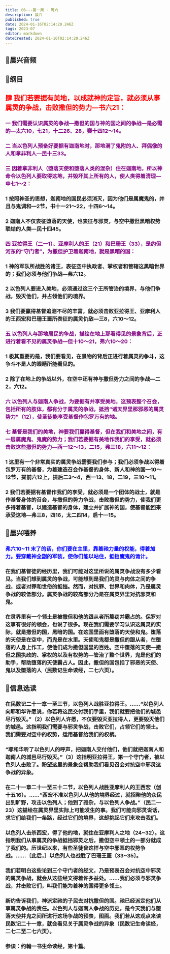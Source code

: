 ```yaml
---
title: 06---第一周 · 周六
description: 晨兴
published: true
date: 2024-01-16T02:14:20.246Z
tags: 2023-07
editor: markdown
dateCreated: 2024-01-16T02:14:20.246Z
---
```


## 🎵晨兴音频

## 📖纲目

## <font color=red>肆 我们若要据有美地，以成就神的定旨，就必须从事属灵的争战，击败撒但的势力—书六21：</font>

### <font color=purple>一 我们需要认识属灵的争战—撒但的国与神的国之间的争战—是必需的—太六10，七21，十二26、28，赛十四12～14。</font>

### <font color=purple>二 当以色列人预备好要据有迦南地时，那地满了鬼附的人、拜偶像的人和拿非利人—民十三33。</font>

### <font color=purple>三 因着拿非利人（堕落天使和堕落人类的混杂）住在迦南地，所以神命令以色列人要取得这地，并毁坏其上所有的人，使人类得着清理—申七1～2：</font>

### 1 按照神圣的思想，迦南地的国民必须消灭，因为他们是属魔鬼的，并且与鬼调和—2节，书十一21～22，十四6～14。

### 2 迦南人不仅表征堕落的天使，也表征与邪灵，与空中撒但黑暗权势联结的人类—民十四45。

### <font color=purple>四 亚拉得王（二一1）、亚摩利人的王（21）和巴珊王（33），是约但河东的“守门者”，为撒但护卫着迦南地，就是黑暗的国：</font>

### 1 神的军队所战胜的诸王，表征空中执政者、掌权者和管辖这黑暗世界的；我们必须与他们争战—弗六12。

### 2 以色列人要进入美地，必须通过这三个王所管治的境界，与他们争战，毁灭他们，并占领他们的境界。

### 3 我们要赢得基督追测不尽的丰富，就必须击败亚拉得王、亚摩利人的王西宏和巴珊王噩所表征的属灵仇敌—三8，六10～12。

### <font color=purple>五 以色列人与那地居民的争战，描绘在地上那看得见的景象背后，正进行着看不见的属灵争战—但十10～21，弗六10～20：</font>

### 1 极其重要的是，我们要看见，在景物的背后正进行着属灵的争斗，这争斗不是人的眼睛所能看见的。

### 2 除了在地上的争战以外，在空中还有神与撒但势力之间的争战—二2，六12。

### <font color=purple>六 以色列人与迦南人争战，为要据有并享受美地，这预表整个召会，包括所有的肢体，都有分于属灵的争战，抵挡“诸天界里那邪恶的属灵势力”（12），使圣徒能享受基督作包罗万有的地。</font>

### <font color=purple>七 基督是我们的美地，神要我们赢得基督，但在我们和美地之间，有一层属魔鬼、鬼魔的势力；我们若要据有美地作我们的享受，就必须击败这些撒但的势力—西一12～13，二15，弗三18，六11～12：</font>

### 1 这里有一个非常真实的属灵争战需要我们参与；我们必须争战以得着包罗万有的基督，为着建造召会作基督的身体、新人和神的国—10～12节，提前六12上，提后二3～4，西一13、18，二19，三10～11。

### 2 我们若要据有基督作我们的享受，就必须是一个团体的战士，就是作基督身体的召会，与撒但的势力争战，击败撒但的势力，使我们更多得着基督，以建造基督的身体，建立并扩展神的国，使基督能回来承受这地—弗三8，四16，太二四14，启十—15。

## 📖晨兴喂养

### <font color=blue>弗六10~11	末了的话，你们要在主里，靠着祂力量的权能，得着加力。要穿戴神全副的军装，使你们能以站住，抵挡魔鬼的诡计。</font>

### 在我们基督徒的经历里，我们可能对这里所说的属灵争战没有多少看见。当我们想到属灵的争战，可能想到是我们的灵与肉体之间的争战，或者对罪和世俗的抵挡。然而，对抗罪、世界和肉体，乃是属灵争战的较低部分。属灵争战的较高部分乃是在属灵界里对抗邪灵和鬼。

### 在灵界里有一个领土是被撒但和他的跟从者所篡窃并霸占的。保罗对这事有很好的领会，也说了很多。现在我们需要学习认识这属灵的实际，就是撒但的国，黑暗的国。在这国里面有堕落的天使和鬼。堕落的天使是在空中，而鬼是在水里。天使和鬼都是撒但的跟从者，在堕落的人身上作工，使他们成为撒但国里的百姓。空中堕落的天使—撒但之国执政的、掌权的以及有权势的—管治了整个世界，鬼是他们的助手，帮助堕落的天使霸占人。因此，撒但的国包括了邪恶的天使、鬼以及堕落的人（民数记生命读经，二七六页）。

## 📖信息选读

### 在民数记二十一章一至三节，以色列人战胜亚拉得王。……“以色列人向耶和华许愿说，你若将这民交付我们手里，我们就要把他们的城邑尽行毁灭。”（2）以色列人许愿，不仅要毁灭亚拉得人，更要毁灭他们的城邑。这指明我们需要与邪灵争战，击败它们，占领它们的领土。我们需要对空中的权势，运用基督给我们的权柄。

### “耶和华听了以色列人的呼声，把迦南人交付他们，他们就把迦南人和迦南人的城邑尽行毁灭。”（3）这指明亚拉得王，第一个守门者，被以色列人击败了。盼望这里的景象会帮助我们看见召会对抗空中邪灵这争战的异象。

### 在二十一章二十一至三十二节，以色列人战胜亚摩利人的王西宏（创十五16）。……“西宏不准以色列人从他的境界经过，就招聚他的众民出到旷野，攻击以色列人；他到了雅杂，与以色列人争战。”（民二一23）这描绘在属灵界里实际上可能发生的事。我们可能向邪灵说话，求它们给我们一条路，经过它们的境界，这却挑起它们来攻击我们。

### 以色列人击杀西宏，得了他的地，就住在亚摩利人之地（24~32）。这指明我们从事属灵的争战抵挡邪灵之后，撒但空中领土的一部分就成了我们的。历世纪以来，有些圣徒曾这样与空中邪恶的权势争战。……〔此后，〕以色列人也战胜了巴珊王噩〔33~35〕。

### 我们若明白这些论到三个守门者的经文，乃是预表召会对抗空中邪灵的属灵争战，就会从这些经文得着许多益处。……我们必须与邪灵争战，并击败它们，叫我们能为着神的国得更多领土。

### 新约告诉我们，神派定祂的子民去对抗撒但的国。祂已经派定他们从事属灵争战的责任。以色列人与迦南人争战的历史，是今天我们与堕落天使并鬼之间所进行这场争战的预表，图画。我们若从这观点来读民数记二十一章，就会看见关于属灵争战的异象（民数记生命读经，二七二至二七六页）。

### 参读：约翰一书生命读经，第十篇。

<!-- Google tag (gtag.js) -->

<script async src="https://www.googletagmanager.com/gtag/js?id=G-1P8709Z16T"></script>

<script>


 window.dataLayer = window.dataLayer || [];

 function gtag(){dataLayer.push(arguments);}

 gtag('js', new Date());



 gtag('config', 'G-1P8709Z16T');

</script>